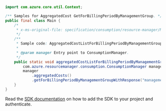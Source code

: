 ```java
import com.azure.core.util.Context;

/** Samples for AggregatedCost GetForBillingPeriodByManagementGroup. */
public final class Main {
    /*
     * x-ms-original-file: specification/consumption/resource-manager/Microsoft.Consumption/stable/2021-10-01/examples/AggregatedCostForBillingPeriodByManagementGroup.json
     */
    /**
     * Sample code: AggregatedCostListForBillingPeriodByManagementGroup.
     *
     * @param manager Entry point to ConsumptionManager.
     */
    public static void aggregatedCostListForBillingPeriodByManagementGroup(
        com.azure.resourcemanager.consumption.ConsumptionManager manager) {
        manager
            .aggregatedCosts()
            .getForBillingPeriodByManagementGroupWithResponse("managementGroupForTest", "201807", Context.NONE);
    }
}
```

Read the [SDK documentation](https://github.com/Azure/azure-sdk-for-java/blob/azure-resourcemanager-consumption_1.0.0-beta.3/sdk/consumption/azure-resourcemanager-consumption/README.md) on how to add the SDK to your project and authenticate.
